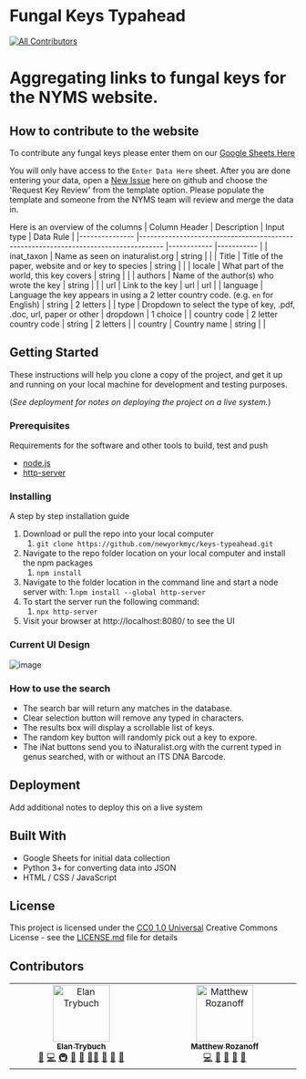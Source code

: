 # Fungal Keys Typahead
<!-- ALL-CONTRIBUTORS-BADGE:START - Do not remove or modify this section -->
[![All Contributors](https://img.shields.io/badge/all_contributors-2-orange.svg?style=flat-square)](#contributors-)
<!-- ALL-CONTRIBUTORS-BADGE:END -->

# Aggregating links to fungal keys for the NYMS website.

## How to contribute to the website
To contribute any fungal keys please enter them on our  [Google Sheets Here](https://docs.google.com/spreadsheets/d/1pPqUs63co3WlyIGs16FznQdhtlXdJ8g2nJSt_N5fmIE/edit?gid=0#gid=0)

You will only have access to the `Enter Data Here` sheet. After you are done entering your data, open a [New Issue](https://github.com/newyorkmyc/keys-typeahead/issues) here on github and choose the 'Request Key Review' from the template option. Please populate the template and someone from the NYMS team will review and merge the data in.

Here is an overview of the columns
| Column Header 	| Description                                                                        	| Input type 	| Data Rule 	|
|---------------	|------------------------------------------------------------------------------------	|------------	|-----------	|
| inat_taxon    	| Name as seen on inaturalist.org                                                    	| string     	|           	|
| Title         	| Title of the paper, website and or key to species                                  	| string     	|           	|
| locale        	| What part of the world, this key covers                                            	| string     	|           	|
| authors       	| Name of the author(s) who wrote the key                                            	| string     	|           	|
| url           	| Link to the key                                                                    	| url        	| url       	|
| language      	| Language the key appears in using a 2 letter country code. (e.g. `en` for English) 	| string     	| 2 letters 	|
| type          	| Dropdown to select the type of key, .pdf, .doc, url, paper or other                	| dropdown   	| 1 choice  	|
| country code  	| 2 letter country code                                                              	| string     	| 2 letters 	|
| country       	| Country name                                                                       	| string     	|           	|


## Getting Started

These instructions will help you clone a copy of the project, and get it up and running on
your local machine for development and testing purposes.

(_See deployment
for notes on deploying the project on a live system._)

### Prerequisites

Requirements for the software and other tools to build, test and push
- [node.js](https://nodejs.org/en/download/package-manager)
- [http-server](https://www.npmjs.com/package/http-server)

### Installing

A step by step installation guide

1. Download or pull the repo into your local computer
   1. `git clone https://github.com/newyorkmyc/keys-typeahead.git`
1. Navigate to the repo folder location on your local computer and install the npm packages
   1. `npm install`
1. Navigate to the folder location in the command line and start a node server with:
   1.`npm install --global http-server`
1. To start the server run the following command:
   1. `npx http-server`
1. Visit your browser at http://localhost:8080/ to see the UI

### Current UI Design

![image](https://github.com/user-attachments/assets/31d4578e-fbe9-44a8-a9b0-2dec9cce8548)

### How to use the search

- The search bar will return any matches in the database.
- Clear selection button will remove any typed in characters.
- The results box will display a scrollable list of keys.
- The random key button will randomly pick out a key to expore.
- The iNat buttons send you to iNaturalist.org with the current typed in genus searched, with or without an ITS DNA Barcode.

## Deployment

Add additional notes to deploy this on a live system

## Built With

  - Google Sheets for initial data collection
  - Python 3+ for converting data into JSON
  - HTML / CSS / JavaScript


## License

This project is licensed under the [CC0 1.0 Universal](LICENSE.md)
Creative Commons License - see the [LICENSE.md](LICENSE.md) file for
details

## Contributors

<!-- ALL-CONTRIBUTORS-LIST:START - Do not remove or modify this section -->
<!-- prettier-ignore-start -->
<!-- markdownlint-disable -->
<table>
  <tbody>
    <tr>
      <td align="center" valign="top" width="14.28%"><a href="https://github.com/Elaniobro"><img src="https://avatars.githubusercontent.com/u/710847?v=4?s=100" width="100px;" alt="Elan Trybuch"/><br /><sub><b>Elan Trybuch</b></sub></a><br /><a href="https://github.com/newyorkmyc/keys-typeahead/commits?author=Elaniobro" title="Documentation">📖</a> <a href="https://github.com/newyorkmyc/keys-typeahead/commits?author=Elaniobro" title="Code">💻</a> <a href="#infra-Elaniobro" title="Infrastructure (Hosting, Build-Tools, etc)">🚇</a> <a href="#tool-Elaniobro" title="Tools">🔧</a> <a href="#question-Elaniobro" title="Answering Questions">💬</a> <a href="#mentoring-Elaniobro" title="Mentoring">🧑‍🏫</a> <a href="#ideas-Elaniobro" title="Ideas, Planning, & Feedback">🤔</a> <a href="#maintenance-Elaniobro" title="Maintenance">🚧</a> <a href="#plugin-Elaniobro" title="Plugin/utility libraries">🔌</a></td>
      <td align="center" valign="top" width="14.28%"><a href="https://github.com/mrozanoff/mrozanoff.github.io"><img src="https://avatars.githubusercontent.com/u/48360019?v=4?s=100" width="100px;" alt="Matthew Rozanoff"/><br /><sub><b>Matthew Rozanoff</b></sub></a><br /><a href="https://github.com/newyorkmyc/keys-typeahead/commits?author=mrozanoff" title="Code">💻</a> <a href="https://github.com/newyorkmyc/keys-typeahead/commits?author=mrozanoff" title="Documentation">📖</a> <a href="https://github.com/newyorkmyc/keys-typeahead/issues?q=author%3Amrozanoff" title="Bug reports">🐛</a> <a href="#data-mrozanoff" title="Data">🔣</a> <a href="#question-mrozanoff" title="Answering Questions">💬</a></td>
    </tr>
  </tbody>
</table>

<!-- markdownlint-restore -->
<!-- prettier-ignore-end -->

<!-- ALL-CONTRIBUTORS-LIST:END -->
<!-- prettier-ignore-start -->
<!-- markdownlint-disable -->

<!-- markdownlint-restore -->
<!-- prettier-ignore-end -->

<!-- ALL-CONTRIBUTORS-LIST:END -->
